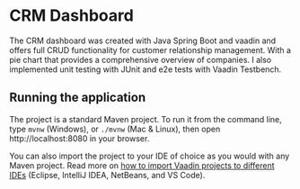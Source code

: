 # CRM Dashboard

The CRM dashboard was created with Java Spring Boot and vaadin and offers full CRUD functionality for customer relationship management.
With a pie chart that provides a comprehensive overview of companies.
I also implemented unit testing with JUnit and e2e tests with Vaadin Testbench.

## Running the application

The project is a standard Maven project. To run it from the command line,
type `mvnw` (Windows), or `./mvnw` (Mac & Linux), then open
http://localhost:8080 in your browser.

You can also import the project to your IDE of choice as you would with any
Maven project. Read more on [how to import Vaadin projects to different IDEs](https://vaadin.com/docs/latest/guide/step-by-step/importing) (Eclipse, IntelliJ IDEA, NetBeans, and VS Code).

